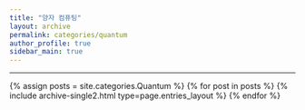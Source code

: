 ```yaml
---
title: "양자 컴퓨팅"
layout: archive
permalink: categories/quantum
author_profile: true
sidebar_main: true
---
```


<!-- 공백이 포함되어 있는 카테고리 이름의 경우 site.categories.['a b c'] 이런식으로! -->

***

{% assign posts = site.categories.Quantum %}
{% for post in posts %} {% include archive-single2.html type=page.entries_layout %} {% endfor %}
